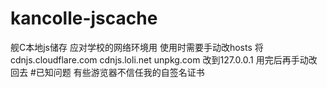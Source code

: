 # kancolle-jscache
舰C本地js储存
应对学校的网络环境用
使用时需要手动改hosts 将cdnjs.cloudflare.com cdnjs.loli.net unpkg.com 改到127.0.0.1
用完后再手动改回去
#已知问题
有些游览器不信任我的自签名证书
